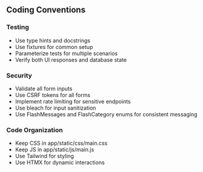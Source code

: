 ## Coding Conventions
### Testing
- Use type hints and docstrings
- Use fixtures for common setup
- Parameterize tests for multiple scenarios
- Verify both UI responses and database state

### Security
- Validate all form inputs
- Use CSRF tokens for all forms
- Implement rate limiting for sensitive endpoints
- Use bleach for input sanitization
- Use FlashMessages and FlashCategory enums for consistent messaging

### Code Organization
- Keep CSS in app/static/css/main.css
- Keep JS in app/static/js/main.js
- Use Tailwind for styling
- Use HTMX for dynamic interactions

